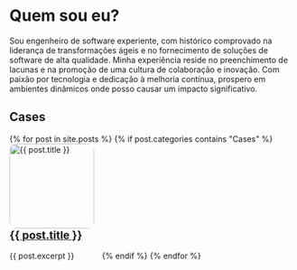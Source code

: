 # Quem sou eu?

Sou engenheiro de software experiente, com histórico comprovado na liderança de transformações ágeis e no fornecimento de soluções de software de alta qualidade. Minha experiência reside no preenchimento de lacunas e na promoção de uma cultura de colaboração e inovação. Com paixão por tecnologia e dedicação à melhoria contínua, prospero em ambientes dinâmicos onde posso causar um impacto significativo.

<style>body { overflow-y: scroll;}</style>

## Cases

<!-- Link Swiper's CSS -->
<link rel="stylesheet" href="https://cdn.jsdelivr.net/npm/swiper@11/swiper-bundle.min.css" />
<!-- Demo styles -->
<style>
    .swiper {
        width: 100%;
        height: 100%;
    }

    .swiper-slide {
        text-align: center;
        font-size: 18px;
        display: flex;
        justify-content: center;
        align-items: center;
    }

    .swiper-slide img {
        display: block;
        width: 100%;
        height: 100%;
        object-fit: cover;
    }

</style>
<!-- Swiper -->
<div class="swiper mySwiper">
    <div class="swiper-wrapper">
        {% for post in site.posts %}
        {% if post.categories contains "Cases" %}
            <div class="swiper-slide" style="display: inline-block;">
                <img src="{{ post.thumbnail }}" alt="{{ post.title }}" style="display: inline-block; 3: 120px; height: 150px; border-radius: 8%; width: 150px;float: left; margin-right: 10px;" />
                <h3 style="font-size: 1.2rem; text-align: left; margin: 8px 0 8px 0; padding: 0;"><a href="{{ post.url }}">{{ post.title }}</a></h3>
                <p style="font-size: 14px; text-align: left; line-height: 21px;">
                    {{ post.excerpt }}
                </p>
            </div>
        {% endif %}
        {% endfor %}
    </div>
    <div class="swiper-button-next"></div>
    <div class="swiper-button-prev"></div>
    <div class="swiper-pagination"></div>
</div>
<!-- Swiper JS -->
<script src="https://cdn.jsdelivr.net/npm/swiper@11/swiper-bundle.min.js"></script>
<!-- Initialize Swiper -->
<script>
    var swiper = new Swiper(".mySwiper", {
        spaceBetween: 30,
        centeredSlides: true,
        autoplay: {
            delay: 5000,
            disableOnInteraction: false,
        },
        pagination: {
            el: ".swiper-pagination",
            clickable: true,
        },
        navigation: {
            nextEl: ".swiper-button-next",
            prevEl: ".swiper-button-prev",
        },
    });
</script>
